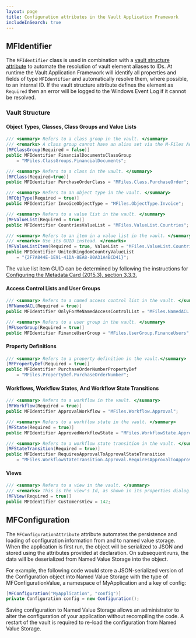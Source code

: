 ```yaml
---
layout: page
title: Configuration attributes in the Vault Application Framework
includeInSearch: true
---
```


## MFIdentifier

The `MFIdentifier` class is used in combination with a [vault structure attribute](#vault-structure) to automate the resolution of vault element aliases to IDs.  At runtime the Vault Application Framework will identify all properties and fields of type `MFIdentifier` and automatically resolve them, where possible, to an internal ID.  If the vault structure attribute defines the element as `Required` then an error will be logged to the Windows Event Log if it cannot be resolved.

### Vault Structure

#### Object Types, Classes, Class Groups and Value Lists

```csharp
/// <summary> Refers to a class group in the vault. </summary>
/// <remarks> A class group cannot have an alias set via the M-Files Admin, but it can via the API. Beware of using this. </remarks>
[MFClassGroup(Required = false)]
public MFIdentifier FinancialDocumentsClassGroup
	= "MFiles.ClassGroups.FinancialDocuments";

/// <summary> Refers to a class in the vault. </summary>
[MFClass(Required=true)]
public MFIdentifier PurchaseOrderClass = "MFiles.Class.PurchaseOrder";

/// <summary> Refers to an object type in the vault. </summary>
[MFObjType(Required = true)]
public MFIdentifier InvoiceObjectType = "MFiles.ObjectType.Invoice";

/// <summary> Refers to a value list in the vault. </summary>
[MFValueList(Required = true)]
public MFIdentifier CountriesValueList = "MFiles.ValueList.Countries";

/// <summary> Refers to an item in a value list in the vault. </summary>
/// <remarks> Use its GUID instead. </remarks>
[MFValueListItem(Required = true, ValueList = "MFiles.ValueList.Countries")]
public MFIdentifier UnitedKingdomCountryValueList
	= "{2F7A844E-1E91-41DA-8EA8-80A31A4BCD41}";
```

<p class="note">The value list item GUID can be determined by following the instructions for <a href="m-files://show/CE7643CB-C9BB-4536-8187-707DB78EAF2A/0-1512?object=52274027-E7F7-4CD3-B8BF-95071AD8090F">Configuring the Metadata Card (2015.3), section 3.3.3.</a></p>

#### Access Control Lists and User Groups

```csharp
/// <summary> Refers to a named access control list in the vault. </summary>
[MFNamedACL(Required = true)]
public MFIdentifier OnlyForMeNamedAccessControlList = "MFiles.NamedACL.OnlyForMe";

/// <summary> Refers to a user group in the vault. </summary>
[MFUserGroup(Required = true)]
public MFIdentifier FinanceUserGroup = "MFiles.UserGroup.FinanceUsers";
```

#### Property Definitions

```csharp
/// <summary> Refers to a property definition in the vault.</summary>
[MFPropertyDef(Required = true)]
public MFIdentifier PurchaseOrderNumberPropertyDef 
	= "MFiles.PropertyDef.PurchaseOrderNumber";
```

#### Workflows, Workflow States, And Workflow State Transitions

```csharp
/// <summary> Refers to a workflow in the vault. </summary>
[MFWorkflow(Required = true)]
public MFIdentifier ApprovalWorkflow = "MFiles.Workflow.Approval";

/// <summary> Refers to a workflow state in the vault. </summary>
[MFState(Required = true)]
public MFIdentifier ApprovedWorkflowState = "MFiles.WorkflowState.Approval.Approved";

/// <summary> Refers to a workflow state transition in the vault. </summary>
[MFStateTransition(Required = true)]
public MFIdentifier RequiresApprovalToApprovalStateTransition
	= "MFiles.WorkflowStateTransition.Approval.RequiresApprovalToApproval";
```

#### Views

```csharp
/// <summary> Refers to a view in the vault. </summary>
/// <remarks> This is the view's Id, as shown in its properties dialog. </remarks>
[MFView(Required = true)]
public MFIdentifier CustomersView = 142;
```

## MFConfiguration

The `MFConfigurationAttribute` attribute automates the persistence and loading of configuration information from and to named value storage.  When the application is first run, the object will be serialized to JSON and stored using the attributes provided at declaration.  On subsequent runs, the data will be deserialized from Named Value Storage into the object.

For example, the following code would store a JSON-serialized version of the Configuration object into Named Value Storage with the type of MFConfigurationValue, a namespace of MyApplication and a key of config:

```csharp
[MFConfiguration("MyApplication", "config")]
private Configuration config = new Configuration();
```

<p class="note">Saving configuration to Named Value Storage allows an administrator to alter the configuration of your application without recompiling the code.  A restart of the vault is required to re-load the configuration from Named Value Storage.</p>
